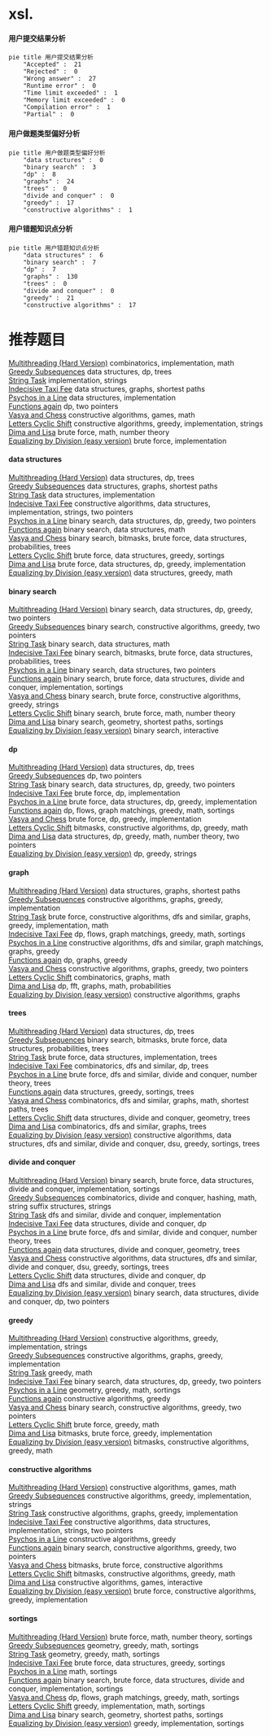 # xsl.
<!-- tabs:start -->
#### **用户提交结果分析**

```mermaid
pie title 用户提交结果分析
    "Accepted" :  21
    "Rejected" :  0
    "Wrong answer" :  27
    "Runtime error" :  0
    "Time limit exceeded" :  1
    "Memory limit exceeded" :  0
    "Compilation error" :  1
    "Partial" :  0
```
#### **用户做题类型偏好分析**

```mermaid
pie title 用户做题类型偏好分析
    "data structures" :  0
    "binary search" :  3
    "dp" :  8
    "graphs" :  24
    "trees" :  0
    "divide and conquer" :  0
    "greedy" :  17
    "constructive algorithms" :  1
```
#### **用户错题知识点分析**

```mermaid
pie title 用户错题知识点分析
    "data structures" :  6
    "binary search" :  7
    "dp" :  7
    "graphs" :  130
    "trees" :  0
    "divide and conquer" :  0
    "greedy" :  21
    "constructive algorithms" :  17
```
<!-- tabs:end -->
# 推荐题目
[Multithreading (Hard Version)](http://codeforces.com/problemset/problem/1450/H2)		combinatorics,
                        implementation,
                        math		  
[Greedy Subsequences](http://codeforces.com/problemset/problem/1132/G)		data structures,
                        dp,
                        trees		  
[String Task](http://codeforces.com/problemset/problem/118/A)		implementation,
                        strings		  
[Indecisive Taxi Fee](http://codeforces.com/problemset/problem/1163/F)		data structures,
                        graphs,
                        shortest paths		  
[Psychos in a Line](http://codeforces.com/problemset/problem/319/B)		data structures,
                        implementation		  
[Functions again](http://codeforces.com/problemset/problem/788/A)		dp,
                        two pointers		  
[Vasya and Chess](http://codeforces.com/problemset/problem/493/D)		constructive algorithms,
                        games,
                        math		  
[Letters Cyclic Shift](https://codeforces.com/contest/709/problem/C)		constructive algorithms,
                        greedy,
                        implementation,
                        strings		  
[Dima and Lisa](http://codeforces.com/problemset/problem/584/D)		brute force,
                        math,
                        number theory		  
[Equalizing by Division (easy version)](http://codeforces.com/problemset/problem/1213/D1)		brute force,
                        implementation		  
<!-- tabs:start -->
#### **data structures**
[Multithreading (Hard Version)](http://codeforces.com/problemset/problem/1132/G)		data structures,
                        dp,
                        trees		  
[Greedy Subsequences](http://codeforces.com/problemset/problem/1163/F)		data structures,
                        graphs,
                        shortest paths		  
[String Task](http://codeforces.com/problemset/problem/319/B)		data structures,
                        implementation		  
[Indecisive Taxi Fee](http://codeforces.com/problemset/problem/1381/A2)		constructive algorithms,
                        data structures,
                        implementation,
                        strings,
                        two pointers		  
[Psychos in a Line](http://codeforces.com/problemset/problem/1492/C)		binary search,
                        data structures,
                        dp,
                        greedy,
                        two pointers		  
[Functions again](http://codeforces.com/problemset/problem/1490/G)		binary search,
                        data structures,
                        math		  
[Vasya and Chess](http://codeforces.com/problemset/problem/1479/D)		binary search,
                        bitmasks,
                        brute force,
                        data structures,
                        probabilities,
                        trees		  
[Letters Cyclic Shift](http://codeforces.com/problemset/problem/1497/A)		brute force,
                        data structures,
                        greedy,
                        sortings		  
[Dima and Lisa](http://codeforces.com/problemset/problem/1491/C)		brute force,
                        data structures,
                        dp,
                        greedy,
                        implementation		  
[Equalizing by Division (easy version)](http://codeforces.com/problemset/problem/1492/B)		data structures,
                        greedy,
                        math		  
#### **binary search**
[Multithreading (Hard Version)](http://codeforces.com/problemset/problem/1492/C)		binary search,
                        data structures,
                        dp,
                        greedy,
                        two pointers		  
[Greedy Subsequences](http://codeforces.com/problemset/problem/1463/D)		binary search,
                        constructive algorithms,
                        greedy,
                        two pointers		  
[String Task](http://codeforces.com/problemset/problem/1490/G)		binary search,
                        data structures,
                        math		  
[Indecisive Taxi Fee](http://codeforces.com/problemset/problem/1479/D)		binary search,
                        bitmasks,
                        brute force,
                        data structures,
                        probabilities,
                        trees		  
[Psychos in a Line](http://codeforces.com/problemset/problem/1436/E)		binary search,
                        data structures,
                        two pointers		  
[Functions again](http://codeforces.com/problemset/problem/1461/D)		binary search,
                        brute force,
                        data structures,
                        divide and conquer,
                        implementation,
                        sortings		  
[Vasya and Chess](http://codeforces.com/problemset/problem/1493/C)		binary search,
                        brute force,
                        constructive algorithms,
                        greedy,
                        strings		  
[Letters Cyclic Shift](http://codeforces.com/problemset/problem/1487/D)		binary search,
                        brute force,
                        math,
                        number theory		  
[Dima and Lisa](http://codeforces.com/problemset/problem/1486/B)		binary search,
                        geometry,
                        shortest paths,
                        sortings		  
[Equalizing by Division (easy version)](http://codeforces.com/problemset/problem/1486/C1)		binary search,
                        interactive		  
#### **dp**
[Multithreading (Hard Version)](http://codeforces.com/problemset/problem/1132/G)		data structures,
                        dp,
                        trees		  
[Greedy Subsequences](http://codeforces.com/problemset/problem/788/A)		dp,
                        two pointers		  
[String Task](http://codeforces.com/problemset/problem/1492/C)		binary search,
                        data structures,
                        dp,
                        greedy,
                        two pointers		  
[Indecisive Taxi Fee](https://codeforces.com/contest/1457/problem/C)		brute force,
                        dp,
                        implementation		  
[Psychos in a Line](http://codeforces.com/problemset/problem/1491/C)		brute force,
                        data structures,
                        dp,
                        greedy,
                        implementation		  
[Functions again](http://codeforces.com/problemset/problem/1437/C)		dp,
                        flows,
                        graph matchings,
                        greedy,
                        math,
                        sortings		  
[Vasya and Chess](http://codeforces.com/problemset/problem/1499/B)		brute force,
                        dp,
                        greedy,
                        implementation		  
[Letters Cyclic Shift](http://codeforces.com/problemset/problem/1491/D)		bitmasks,
                        constructive algorithms,
                        dp,
                        greedy,
                        math		  
[Dima and Lisa](http://codeforces.com/problemset/problem/1497/E1)		data structures,
                        dp,
                        greedy,
                        math,
                        number theory,
                        two pointers		  
[Equalizing by Division (easy version)](http://codeforces.com/problemset/problem/1466/C)		dp,
                        greedy,
                        strings		  
#### **graph**
[Multithreading (Hard Version)](http://codeforces.com/problemset/problem/1163/F)		data structures,
                        graphs,
                        shortest paths		  
[Greedy Subsequences](http://codeforces.com/problemset/problem/1334/D)		constructive algorithms,
                        graphs,
                        greedy,
                        implementation		  
[String Task](http://codeforces.com/problemset/problem/1487/C)		brute force,
                        constructive algorithms,
                        dfs and similar,
                        graphs,
                        greedy,
                        implementation,
                        math		  
[Indecisive Taxi Fee](http://codeforces.com/problemset/problem/1437/C)		dp,
                        flows,
                        graph matchings,
                        greedy,
                        math,
                        sortings		  
[Psychos in a Line](http://codeforces.com/problemset/problem/1470/D)		constructive algorithms,
                        dfs and similar,
                        graph matchings,
                        graphs,
                        greedy		  
[Functions again](http://codeforces.com/problemset/problem/1476/C)		dp,
                        graphs,
                        greedy		  
[Vasya and Chess](http://codeforces.com/problemset/problem/1304/D)		constructive algorithms,
                        graphs,
                        greedy,
                        two pointers		  
[Letters Cyclic Shift](http://codeforces.com/problemset/problem/1475/C)		combinatorics,
                        graphs,
                        math		  
[Dima and Lisa](http://codeforces.com/problemset/problem/553/E)		dp,
                        fft,
                        graphs,
                        math,
                        probabilities		  
[Equalizing by Division (easy version)](http://codeforces.com/problemset/problem/1495/C)		constructive algorithms,
                        graphs		  
#### **trees**
[Multithreading (Hard Version)](http://codeforces.com/problemset/problem/1132/G)		data structures,
                        dp,
                        trees		  
[Greedy Subsequences](http://codeforces.com/problemset/problem/1479/D)		binary search,
                        bitmasks,
                        brute force,
                        data structures,
                        probabilities,
                        trees		  
[String Task](http://codeforces.com/problemset/problem/1511/C)		brute force,
                        data structures,
                        implementation,
                        trees		  
[Indecisive Taxi Fee](http://codeforces.com/problemset/problem/1499/F)		combinatorics,
                        dfs and similar,
                        dp,
                        trees		  
[Psychos in a Line](http://codeforces.com/problemset/problem/1491/E)		brute force,
                        dfs and similar,
                        divide and conquer,
                        number theory,
                        trees		  
[Functions again](http://codeforces.com/problemset/problem/1466/D)		data structures,
                        greedy,
                        sortings,
                        trees		  
[Vasya and Chess](http://codeforces.com/problemset/problem/1495/D)		combinatorics,
                        dfs and similar,
                        graphs,
                        math,
                        shortest paths,
                        trees		  
[Letters Cyclic Shift](http://codeforces.com/problemset/problem/1303/G)		data structures,
                        divide and conquer,
                        geometry,
                        trees		  
[Dima and Lisa](http://codeforces.com/problemset/problem/1454/E)		combinatorics,
                        dfs and similar,
                        graphs,
                        trees		  
[Equalizing by Division (easy version)](http://codeforces.com/problemset/problem/1494/D)		constructive algorithms,
                        data structures,
                        dfs and similar,
                        divide and conquer,
                        dsu,
                        greedy,
                        sortings,
                        trees		  
#### **divide and conquer**
[Multithreading (Hard Version)](http://codeforces.com/problemset/problem/1461/D)		binary search,
                        brute force,
                        data structures,
                        divide and conquer,
                        implementation,
                        sortings		  
[Greedy Subsequences](http://codeforces.com/problemset/problem/1466/G)		combinatorics,
                        divide and conquer,
                        hashing,
                        math,
                        string suffix structures,
                        strings		  
[String Task](http://codeforces.com/problemset/problem/1490/D)		dfs and similar,
                        divide and conquer,
                        implementation		  
[Indecisive Taxi Fee](https://codeforces.com/contest/1483/problem/C)		data structures,
                        divide and conquer,
                        dp		  
[Psychos in a Line](http://codeforces.com/problemset/problem/1491/E)		brute force,
                        dfs and similar,
                        divide and conquer,
                        number theory,
                        trees		  
[Functions again](http://codeforces.com/problemset/problem/1303/G)		data structures,
                        divide and conquer,
                        geometry,
                        trees		  
[Vasya and Chess](http://codeforces.com/problemset/problem/1494/D)		constructive algorithms,
                        data structures,
                        dfs and similar,
                        divide and conquer,
                        dsu,
                        greedy,
                        sortings,
                        trees		  
[Letters Cyclic Shift](http://codeforces.com/problemset/problem/1482/E)		data structures,
                        divide and conquer,
                        dp		  
[Dima and Lisa](http://codeforces.com/problemset/problem/566/C)		dfs and similar,
                        divide and conquer,
                        trees		  
[Equalizing by Division (easy version)](http://codeforces.com/problemset/problem/1428/F)		binary search,
                        data structures,
                        divide and conquer,
                        dp,
                        two pointers		  
#### **greedy**
[Multithreading (Hard Version)](https://codeforces.com/contest/709/problem/C)		constructive algorithms,
                        greedy,
                        implementation,
                        strings		  
[Greedy Subsequences](http://codeforces.com/problemset/problem/1334/D)		constructive algorithms,
                        graphs,
                        greedy,
                        implementation		  
[String Task](http://codeforces.com/problemset/problem/1342/A)		greedy,
                        math		  
[Indecisive Taxi Fee](http://codeforces.com/problemset/problem/1492/C)		binary search,
                        data structures,
                        dp,
                        greedy,
                        two pointers		  
[Psychos in a Line](https://codeforces.com/contest/1496/problem/C)		geometry,
                        greedy,
                        math,
                        sortings		  
[Functions again](http://codeforces.com/problemset/problem/1493/A)		constructive algorithms,
                        greedy		  
[Vasya and Chess](http://codeforces.com/problemset/problem/1463/D)		binary search,
                        constructive algorithms,
                        greedy,
                        two pointers		  
[Letters Cyclic Shift](http://codeforces.com/problemset/problem/1462/C)		brute force,
                        greedy,
                        math		  
[Dima and Lisa](http://codeforces.com/problemset/problem/1494/B)		bitmasks,
                        brute force,
                        greedy,
                        implementation		  
[Equalizing by Division (easy version)](http://codeforces.com/problemset/problem/1492/D)		bitmasks,
                        constructive algorithms,
                        greedy,
                        math		  
#### **constructive algorithms**
[Multithreading (Hard Version)](http://codeforces.com/problemset/problem/493/D)		constructive algorithms,
                        games,
                        math		  
[Greedy Subsequences](https://codeforces.com/contest/709/problem/C)		constructive algorithms,
                        greedy,
                        implementation,
                        strings		  
[String Task](http://codeforces.com/problemset/problem/1334/D)		constructive algorithms,
                        graphs,
                        greedy,
                        implementation		  
[Indecisive Taxi Fee](http://codeforces.com/problemset/problem/1381/A2)		constructive algorithms,
                        data structures,
                        implementation,
                        strings,
                        two pointers		  
[Psychos in a Line](http://codeforces.com/problemset/problem/1493/A)		constructive algorithms,
                        greedy		  
[Functions again](http://codeforces.com/problemset/problem/1463/D)		binary search,
                        constructive algorithms,
                        greedy,
                        two pointers		  
[Vasya and Chess](https://codeforces.com/contest/1456/problem/B)		bitmasks,
                        brute force,
                        constructive algorithms		  
[Letters Cyclic Shift](http://codeforces.com/problemset/problem/1492/D)		bitmasks,
                        constructive algorithms,
                        greedy,
                        math		  
[Dima and Lisa](https://codeforces.com/contest/1504/problem/D)		constructive algorithms,
                        games,
                        interactive		  
[Equalizing by Division (easy version)](https://codeforces.com/contest/1483/problem/A)		brute force,
                        constructive algorithms,
                        greedy,
                        implementation		  
#### **sortings**
[Multithreading (Hard Version)](http://codeforces.com/problemset/problem/1397/B)		brute force,
                        math,
                        number theory,
                        sortings		  
[Greedy Subsequences](https://codeforces.com/contest/1496/problem/C)		geometry,
                        greedy,
                        math,
                        sortings		  
[String Task](http://codeforces.com/problemset/problem/1495/A)		geometry,
                        greedy,
                        math,
                        sortings		  
[Indecisive Taxi Fee](http://codeforces.com/problemset/problem/1497/A)		brute force,
                        data structures,
                        greedy,
                        sortings		  
[Psychos in a Line](http://codeforces.com/problemset/problem/1427/A)		math,
                        sortings		  
[Functions again](http://codeforces.com/problemset/problem/1461/D)		binary search,
                        brute force,
                        data structures,
                        divide and conquer,
                        implementation,
                        sortings		  
[Vasya and Chess](http://codeforces.com/problemset/problem/1437/C)		dp,
                        flows,
                        graph matchings,
                        greedy,
                        math,
                        sortings		  
[Letters Cyclic Shift](http://codeforces.com/problemset/problem/1473/A)		greedy,
                        implementation,
                        math,
                        sortings		  
[Dima and Lisa](http://codeforces.com/problemset/problem/1486/B)		binary search,
                        geometry,
                        shortest paths,
                        sortings		  
[Equalizing by Division (easy version)](http://codeforces.com/problemset/problem/1480/B)		greedy,
                        implementation,
                        sortings		  
<!-- tabs:end -->
